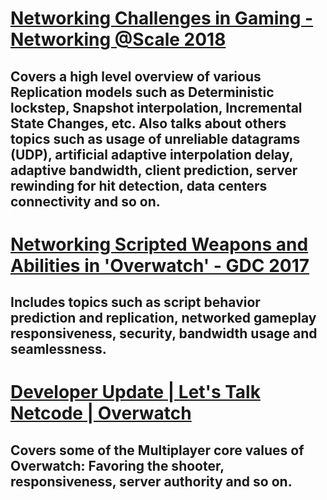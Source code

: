 # [Networking Challenges in Gaming - Networking @Scale 2018](https://www.facebook.com/atscaleevents/videos/networking-scale-2018-networking-challenges-in-gaming/2090071161265977/)
## Covers a high level overview of various Replication models such as Deterministic lockstep, Snapshot interpolation, Incremental State Changes, etc. Also talks about others topics such as usage of unreliable datagrams (UDP), artificial adaptive interpolation delay, adaptive bandwidth, client prediction, server rewinding for hit detection, data centers connectivity and so on.

# [Networking Scripted Weapons and Abilities in 'Overwatch' - GDC 2017](https://www.gdcvault.com/play/1024041/Networking-Scripted-Weapons-and-Abilities)
## Includes topics such as script behavior prediction and replication, networked gameplay responsiveness, security, bandwidth usage and seamlessness.

# [Developer Update | Let's Talk Netcode | Overwatch](https://www.youtube.com/watch?v=vTH2ZPgYujQ&list=LL6MKUgGZ9Q8c2Ff7GnoRoqA)
## Covers some of the Multiplayer core values of Overwatch: Favoring the shooter, responsiveness, server authority and so on.

